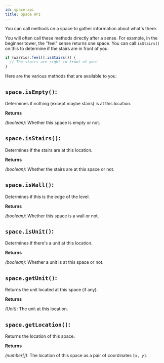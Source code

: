 ```yaml
---
id: space-api
title: Space API
---
```


You can call methods on a space to gather information about what's there.

You will often call these methods directly after a sense. For example, in the
beginner tower, the "feel" sense returns one space. You can call `isStairs()` on
this to determine if the stairs are in front of you:

```js
if (warrior.feel().isStairs()) {
  // The stairs are right in front of you!
}
```

Here are the various methods that are available to you:

## `space.isEmpty()`:

Determines if nothing (except maybe stairs) is at this location.

**Returns**

_(boolean)_: Whether this space is empty or not.

## `space.isStairs()`:

Determines if the stairs are at this location.

**Returns**

_(boolean)_: Whether the stairs are at this space or not.

## `space.isWall()`:

Determines if this is the edge of the level.

**Returns**

_(boolean)_: Whether this space is a wall or not.

## `space.isUnit()`:

Determines if there's a unit at this location.

**Returns**

_(boolean)_: Whether a unit is at this space or not.

## `space.getUnit()`:

Returns the unit located at this space (if any).

**Returns**

_(Unit)_: The unit at this location.

## `space.getLocation()`:

Returns the location of this space.

**Returns**

_(number[])_: The location of this space as a pair of coordinates `[x, y]`.
